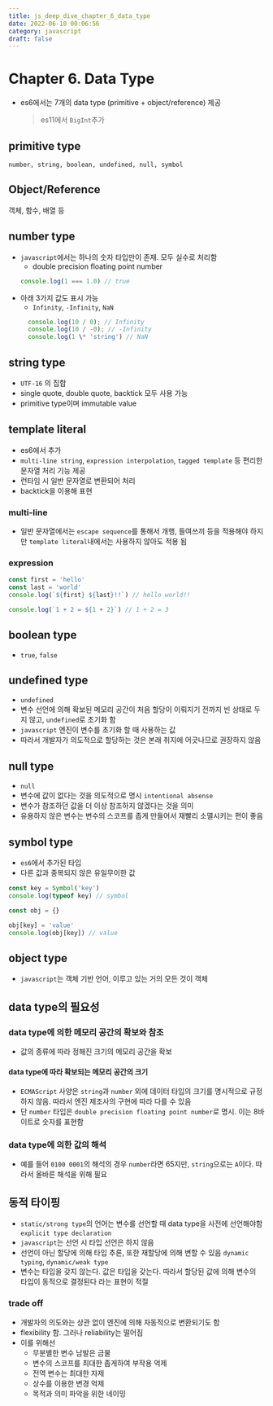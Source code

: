 ```yaml
---
title: js_deep_dive_chapter_6_data_type
date: 2022-06-10 00:06:56
category: javascript
draft: false
---
```


# Chapter 6. Data Type

- es6에서는 7개의 data type (primitive + object/reference) 제공
  > es11에서 `BigInt`추가

## primitive type

`number, string, boolean, undefined, null, symbol`

## Object/Reference

객체, 함수, 배열 등

## number type

- `javascript`에서는 하나의 숫자 타입만이 존재. 모두 실수로 처리함
  - double precision floating point number
  ```js
  console.log(1 === 1.0) // true
  ```
- 아래 3가지 값도 표시 가능
  - `Infinity`, `-Infinity`, `NaN`
  ```js
    console.log(10 / 0); // Infinity
    console.log(10 / -0); // -Infinity
    console.log(1 \* 'string') // NaN
  ```

## string type

- `UTF-16` 의 집합
- single quote, double quote, backtick 모두 사용 가능
- primitive type이며 immutable value

## template literal

- es6에서 추가
- `multi-line string`, `expression interpolation`, `tagged template` 등 편리한 문자열 처리 기능 제공
- 런타임 시 일반 문자열로 변환되어 처리
- backtick을 이용해 표현

### multi-line

- 일반 문자열에서는 `escape sequence`를 통해서 개행, 들여쓰끼 등을 적용해야 하지만 `template literal`내에서는 사용하지 않아도 적용 됨

### expression

```js
const first = 'hello'
const last = 'world'
console.log(`${first} ${last}!!`) // hello world!!

console.log(`1 + 2 = ${1 + 2}`) // 1 + 2 = 3
```

## boolean type

- `true`, `false`

## undefined type

- `undefined`
- 변수 선언에 의해 확보된 메모리 공간이 처음 할당이 이뤄지기 전까지 빈 상태로 두지 않고, `undefined`로 초기화 함
- `javascript` 엔진이 변수를 초기화 할 때 사용하는 값
- 따라서 개발자가 의도적으로 할당하는 것은 본래 취지에 어긋나므로 권장하지 않음

## null type

- `null`
- 변수에 값이 없다는 것을 의도적으로 명시 `intentional absense`
- 변수가 참조하던 값을 더 이상 참조하지 않겠다는 것을 의미
- 유용하지 않은 변수는 변수의 스코프를 좁게 만들어서 재빨리 소멸시키는 편이 좋음

## symbol type

- `es6`에서 추가된 타입
- 다른 값과 중복되지 않은 유일무이한 값

```js
const key = Symbol('key')
console.log(typeof key) // symbol

const obj = {}

obj[key] = 'value'
console.log(obj[key]) // value
```

## object type

- `javascript`는 객체 기반 언어, 이루고 있는 거의 모든 것이 객체

## data type의 필요성

### data type에 의한 메모리 공간의 확보와 참조

- 값의 종류에 따라 정해진 크기의 메모리 공간을 확보

#### data type에 따라 확보되는 메모리 공간의 크기

- `ECMAScript` 사양은 `string`과 `number` 외에 데이터 타입의 크기를 명시적으로 규정하지 않음. 따라서 엔진 제조사의 구현에 따라 다를 수 있음
- 단 `number` 타입은 `double precision floating point number`로 명시. 이는 8바이트로 숫자를 표현함

### data type에 의한 값의 해석

- 예를 들어 `0100 0001`의 해석의 경우 `number`라면 65지만, `string`으로는 `A`이다. 따라서 올바른 해석을 위해 필요

## 동적 타이핑

- `static/strong type`의 언어는 변수를 선언할 때 data type을 사전에 선언해야함 `explicit type declaration`
- `javascript`는 선언 시 타입 선언은 하지 않음
- 선언이 아닌 할당에 의해 타입 추론, 또한 재할당에 의해 변할 수 있음 `dynamic typing`, `dynamic/weak type`
- 변수는 타입을 갖지 않는다. 값은 타입을 갖는다. 따라서 할당된 값에 의해 변수의 타입이 동적으로 결정된다 라는 표현이 적절

### trade off

- 개발자의 의도와는 상관 없이 엔진에 의해 자동적으로 변환되기도 함
- flexibility 함. 그러나 reliability는 떨어짐
- 이를 위해선
  - 무분별한 변수 남발은 금물
  - 변수의 스코프를 최대한 좁게하여 부작용 억제
  - 전역 변수는 최대한 자제
  - 상수를 이용한 변경 억제
  - 목적과 의미 파악을 위한 네이밍
